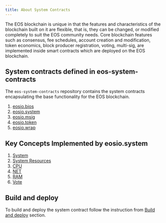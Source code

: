 ```yaml
---
title: About System Contracts
---
```


The EOS blockchain is unique in that the features and characteristics of the blockchain built on it are flexible, that is, they can be changed, or modified completely to suit the EOS community needs. Core blockchain features such as consensus, fee schedules, account creation and modification, token economics, block producer registration, voting, multi-sig, are implemented inside smart contracts which are deployed on the EOS blockchain.

## System contracts defined in eos-system-contracts

The `eos-system-contracts` repository contains the system contracts encapsulating the base functionality for the EOS blockchain.

1. [eosio.bios](action-reference/eosio.bios)
2. [eosio.system](action-reference/eosio.system)
3. [eosio.msig](action-reference/eosio.msig)
4. [eosio.token](action-reference/eosio.token)
5. [eosio.wrap](action-reference/eosio.wrap)

## Key Concepts Implemented by eosio.system

1. [System](01_key-concepts/01_system.md)
2. [System Resources](01_key-concepts/02_system_resources.md)
3. [CPU](01_key-concepts/03_cpu.md)
4. [NET](01_key-concepts/04_net.md)
5. [RAM](01_key-concepts/05_ram.md)
6. [Vote](01_key-concepts/06_vote.md)

## Build and deploy

To build and deploy the system contract follow the instruction from [Build and deploy](03_build-and-deploy.md) section.